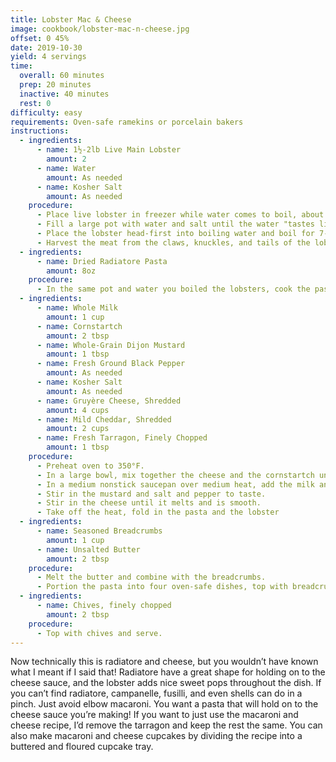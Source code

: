 ```yaml
---
title: Lobster Mac & Cheese
image: cookbook/lobster-mac-n-cheese.jpg
offset: 0 45%
date: 2019-10-30
yield: 4 servings
time:
  overall: 60 minutes
  prep: 20 minutes
  inactive: 40 minutes
  rest: 0
difficulty: easy
requirements: Oven-safe ramekins or porcelain bakers
instructions:
  - ingredients:
      - name: 1½-2lb Live Main Lobster
        amount: 2
      - name: Water
        amount: As needed
      - name: Kosher Salt
        amount: As needed
    procedure:
      - Place live lobster in freezer while water comes to boil, about 15-20 minutes
      - Fill a large pot with water and salt until the water "tastes like the sea" and bring to a boil
      - Place the lobster head-first into boiling water and boil for 7-8 minutes for 1½lb lobsters, 8-10 minutes for 2lb lobsters. Slightly under-cooking the lobster here is okay as we'll be baking it later.
      - Harvest the meat from the claws, knuckles, and tails of the lobsters, and cut into equal bite-sized pieces. Set aside.
  - ingredients:
      - name: Dried Radiatore Pasta
        amount: 8oz
    procedure:
      - In the same pot and water you boiled the lobsters, cook the pasta according to the manufacturer's directions. When done, reserve about 2 cups of pasta water, drain the pasta, and set aside.
  - ingredients:
      - name: Whole Milk
        amount: 1 cup
      - name: Cornstartch
        amount: 2 tbsp
      - name: Whole-Grain Dijon Mustard
        amount: 1 tbsp
      - name: Fresh Ground Black Pepper
        amount: As needed
      - name: Kosher Salt
        amount: As needed
      - name: Gruyère Cheese, Shredded
        amount: 4 cups
      - name: Mild Cheddar, Shredded
        amount: 2 cups
      - name: Fresh Tarragon, Finely Chopped
        amount: 1 tbsp
    procedure:
      - Preheat oven to 350°F.
      - In a large bowl, mix together the cheese and the cornstartch until cheese is evenly coated.
      - In a medium nonstick saucepan over medium heat, add the milk and tarragon and bring to a boil, stirring often, and then reduce to a simmer.
      - Stir in the mustard and salt and pepper to taste.
      - Stir in the cheese until it melts and is smooth.
      - Take off the heat, fold in the pasta and the lobster
  - ingredients:
      - name: Seasoned Breadcrumbs
        amount: 1 cup
      - name: Unsalted Butter
        amount: 2 tbsp
    procedure:
      - Melt the butter and combine with the breadcrumbs.
      - Portion the pasta into four oven-safe dishes, top with breadcrumbs, and bake until golden brown on top, 15-20 minutes
  - ingredients:
      - name: Chives, finely chopped
        amount: 2 tbsp
    procedure:
      - Top with chives and serve.
---
```


Now technically this is radiatore and cheese, but you wouldn’t have known what I meant if I said that! Radiatore have a great shape for holding on to the cheese sauce, and the lobster adds nice sweet pops throughout the dish. If you can’t find radiatore, campanelle, fusilli, and even shells can do in a pinch. Just avoid elbow macaroni. You want a pasta that will hold on to the cheese sauce you’re making! If you want to just use the macaroni and cheese recipe, I’d remove the tarragon and keep the rest the same. You can also make macaroni and cheese cupcakes by dividing the recipe into a buttered and floured cupcake tray.
